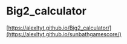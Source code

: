 # Big2_calculator
[https://alexltyt.github.io/Big2_calculator/](https://alexltyt.github.io/sunbathgamescore/)
